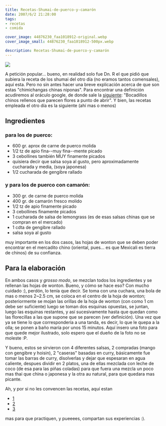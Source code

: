 ```yaml
---
title: Recetas-Shumai-de-puerco-y-camarón
date: 2007/6/2 21:28:00
tags:
- recetas
- comida

cover_image: 44876230_faa1018912-original.webp
cover_image_small: 44876230_faa1018912-500px.webp

description: Recetas-Shumai-de-puerco-y-camarón
---
```



[![](44876230_faa1018912-800px.webp)](44876230_faa1018912-original.webp)

A petición popular... bueno, en realidad solo fue Dn. R el que pidió que subiera la receta de los shumai del otro día (no eramos tantos comensales), aquí esta. Pero no sin antes hacer una breve explicación acerca de que son estas "chimichangas chinas niponas". Para encontrar una definición acudiremos al oráculo google, de donde sale la <a href="glossary*display*term_original.php?id=164">siguiente</a>: "Bocadillos chinos rellenos que parecen flores a punto de abrir". Y bien, las recetas empleada el otro día es la siguiente (ahí mas o menos)

## Ingredientes

### para los de puerco:

*   600 gr. aprox de carne de puerco molida
*   1/2 tz de apio fina--muy fina--mente picado
*   3 cebollines también MUY finamente picados
*   quisiera decir que salsa soya al gusto, pero aproximadamente cucharada y media, (soya japonesa)
*   1/2 cucharada de gengibre rallado

### y para los de puerco con camarón:

*   300 gr. de carne de puerco molida
*   400 gr. de camarón fresco molido
*   1/2 tz de apio finamente picado
*   3 cebollines finamente picados
*   1 cucharada de salsa de lemongrass (es de esas salsas chinas que se compran en el mercado)
*   1 cdta de gengibre rallado
*   salsa soya al gusto

muy importante en los dos casos, las hojas de wonton que se deben poder encontrar en el mercadito chino (oriental, pues... es que Mexicali es tierra de chinos) de su confianza.

## Para la elaboración

En ambos casos y *grosso modo*, se mezclan todos los ingredientes y se rellenan las hojas de wonton. Bueno, y cómo se hace eso? Con mucho cuidado :), perdón, lo tenía que decir. Se toma con una cuchara, una bola de mas o menos 2~2.5 cm, se coloca en el centro de la hoja de wonton; posteriormente se mojan las orillas de la hoja de wonton (con como 1 cm debe ser suficiente) luego se toman dos esquinas opuestas, se juntan, luego las esquinas restantes, y así sucesivamente hasta que quedan como las florecillas a las que supone que se parecen (ver definición). Una vez que ya se tiene lo que correspondería a una tanda, es decir, lo que le quepa a la olla; se ponen a baño maría por unos 15 minutos. Aquí insero una foto para que quede mejor ilustrado, solo espero que el dueño de la foto no se moleste :P.


Y bueno, estos se sirvieron con 4 diferentes salsas, 2 compradas (mango con gengibre y hoisin), 2 "caseras" basadas en curry, básicamente fue tomar las barras de curry, disolverlas y dejar que espesaran en agua caliente, despues dividir en 2 platos, una de ellas mezclada con leche de coco (de esa para las piñas coladas) para que fuera una mezcla un poco mas thai que china o japonesa y la otra au natural, para que quedara mas picante.

Ah, y por si no les convencen las recetas, aquí estan
* <a href="siumai*original.htm">1</a>
* <a href="shumai*original.htm">2</a>
* <a href="0,1977,FOOD*9936*26797,00_original.html">3</a>

mas para que practiquen, y pueeees, compartan sus experiencias :).
